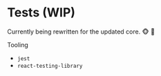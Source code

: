 # Tests (WIP)

Currently being rewritten for the updated core. 🐵 🐒

Tooling

- `jest`
- `react-testing-library`
